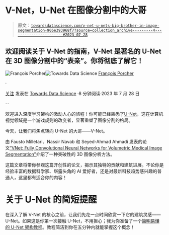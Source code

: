 # V-Net，U-Net 在图像分割中的大哥

> 原文：[`towardsdatascience.com/v-net-u-nets-big-brother-in-image-segmentation-906e393968f7?source=collection_archive---------4-----------------------#2023-07-28`](https://towardsdatascience.com/v-net-u-nets-big-brother-in-image-segmentation-906e393968f7?source=collection_archive---------4-----------------------#2023-07-28)

## 欢迎阅读关于 V-Net 的指南，V-Net 是著名的 U-Net 在 3D 图像分割中的“表亲”。你将彻底了解它！

[](https://medium.com/@francoisporcher?source=post_page-----906e393968f7--------------------------------)![François Porcher](https://medium.com/@francoisporcher?source=post_page-----906e393968f7--------------------------------)[](https://towardsdatascience.com/?source=post_page-----906e393968f7--------------------------------)![Towards Data Science](https://towardsdatascience.com/?source=post_page-----906e393968f7--------------------------------) [François Porcher](https://medium.com/@francoisporcher?source=post_page-----906e393968f7--------------------------------)

·

[关注](https://medium.com/m/signin?actionUrl=https%3A%2F%2Fmedium.com%2F_%2Fsubscribe%2Fuser%2F8e8e73046f53&operation=register&redirect=https%3A%2F%2Ftowardsdatascience.com%2Fv-net-u-nets-big-brother-in-image-segmentation-906e393968f7&user=Fran%C3%A7ois+Porcher&userId=8e8e73046f53&source=post_page-8e8e73046f53----906e393968f7---------------------post_header-----------) 发表在 [Towards Data Science](https://towardsdatascience.com/?source=post_page-----906e393968f7--------------------------------) ·8 分钟阅读·2023 年 7 月 28 日[](https://medium.com/m/signin?actionUrl=https%3A%2F%2Fmedium.com%2F_%2Fvote%2Ftowards-data-science%2F906e393968f7&operation=register&redirect=https%3A%2F%2Ftowardsdatascience.com%2Fv-net-u-nets-big-brother-in-image-segmentation-906e393968f7&user=Fran%C3%A7ois+Porcher&userId=8e8e73046f53&source=-----906e393968f7---------------------clap_footer-----------)

--

[](https://medium.com/m/signin?actionUrl=https%3A%2F%2Fmedium.com%2F_%2Fbookmark%2Fp%2F906e393968f7&operation=register&redirect=https%3A%2F%2Ftowardsdatascience.com%2Fv-net-u-nets-big-brother-in-image-segmentation-906e393968f7&source=-----906e393968f7---------------------bookmark_footer-----------)

欢迎进入深度学习架构的激动人心的旅程！你可能已经熟悉了[U-Net](https://medium.com/@foporcher/cooking-your-first-u-net-for-image-segmentation-e812e37e9cd0)，这在计算机视觉领域是一个游戏规则的改变者，显著重塑了图像分割的格局。

今天，让我们将焦点转向 U-Net 的大哥——V-Net。

由 Fausto Milletari、Nassir Navab 和 Seyed-Ahmad Ahmadi 发表的论文[“VNet: Fully Convolutional Neural Networks for Volumetric Medical Image Segmentation”](https://arxiv.org/abs/1606.04797)介绍了一种突破性的 3D 图像分析方法。

这篇文章将带你参观这篇开创性的论文，揭示其独特的贡献和建筑进展。不论你是经验丰富的数据科学家、崭露头角的 AI 爱好者，还是对最新科技趋势感兴趣的普通人，这里都有适合你的内容！

# 关于 U-Net 的简短提醒

在深入了解 V-Net 的核心之前，让我们先花一点时间欣赏一下它的建筑灵感——U-Net。如果这是你第一次接触 U-Net，不用担心；我为你准备了一个[简明易懂的 U-Net 架构教程](https://medium.com/@foporcher/cooking-your-first-u-net-for-image-segmentation-e812e37e9cd0)。教程简洁到你在五分钟内就能掌握这个概念！
